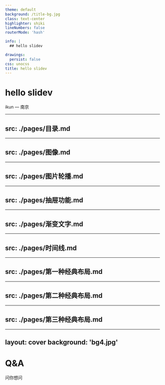 ```yaml
---
theme: default
background: /title-bg.jpg
class: text-center
highlighter: shiki
lineNumbers: false
routerMode: 'hash'

info: |
  ## hello slidev

drawings:
  persist: false
css: unocss
title: hello slidev
---
```


# **hello slidev**

<div
v-motion
:initial="{ x: -80, opacity: 0}"
:enter="{ x: 0, opacity: 1,  scale: 1.5, transition: { delay: 100, duration: 2500 } }"
>
  <span class="color-orange text-xl">
    ikun — 南京
  </span>
</div>

---
src: ./pages/目录.md
---

---
src: ./pages/图像.md
---

---
src: ./pages/图片轮播.md
---

---
src: ./pages/抽屉功能.md
---

---
src: ./pages/渐变文字.md
---

---
src: ./pages/时间线.md
---

---
src: ./pages/第一种经典布局.md
---

---
src: ./pages/第二种经典布局.md
---

---
src: ./pages/第三种经典布局.md
---

---
layout: cover
background: 'bg4.jpg'
---

# Q&A

问你想问